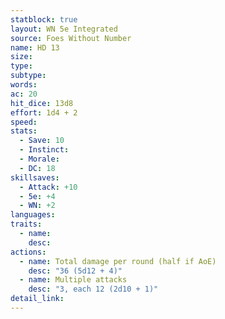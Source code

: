 ```yaml
---
statblock: true
layout: WN 5e Integrated
source: Foes Without Number
name: HD 13
size: 
type: 
subtype: 
words: 
ac: 20
hit_dice: 13d8
effort: 1d4 + 2
speed: 
stats:
  - Save: 10
  - Instinct: 
  - Morale:
  - DC: 18
skillsaves:
  - Attack: +10
  - 5e: +4
  - WN: +2
languages: 
traits:
  - name: 
    desc: 
actions:
  - name: Total damage per round (half if AoE)
    desc: "36 (5d12 + 4)"
  - name: Multiple attacks
    desc: "3, each 12 (2d10 + 1)"
detail_link: 
---
```


